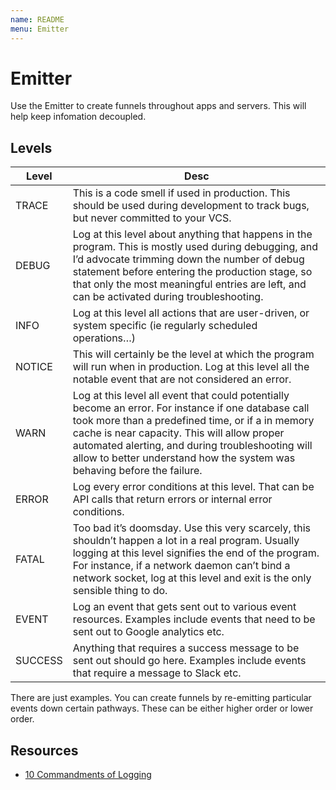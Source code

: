 ```yaml
---
name: README
menu: Emitter 
---
```

# Emitter

Use the Emitter to create funnels throughout apps and servers. This will help keep infomation decoupled.

## Levels

| Level   | Desc                                                                                                                                                                                                                                                                                                                                    |
| ------- | --------------------------------------------------------------------------------------------------------------------------------------------------------------------------------------------------------------------------------------------------------------------------------------------------------------------------------------- |
| TRACE   | This is a code smell if used in production. This should be used during development to track bugs, but never committed to your VCS.                                                                                                                                                                                                      |
| DEBUG   | Log at this level about anything that happens in the program. This is mostly used during debugging, and I’d advocate trimming down the number of debug statement before entering the production stage, so that only the most meaningful entries are left, and can be activated during troubleshooting.                                 |
| INFO    | Log at this level all actions that are user-driven, or system specific (ie regularly scheduled operations…)                                                                                                                                                                                                                             |
| NOTICE  | This will certainly be the level at which the program will run when in production. Log at this level all the notable event that are not considered an error.                                                                                                                                                                            |
| WARN    | Log at this level all event that could potentially become an error. For instance if one database call took more than a predefined time, or if a in memory cache is near capacity. This will allow proper automated alerting, and during troubleshooting will allow to better understand how the system was behaving before the failure. |
| ERROR   | Log every error conditions at this level. That can be API calls that return errors or internal error conditions.                                                                                                                                                                                                                        |
| FATAL   | Too bad it’s doomsday. Use this very scarcely, this shouldn’t happen a lot in a real program. Usually logging at this level signifies the end of the program. For instance, if a network daemon can’t bind a network socket, log at this level and exit is the only sensible thing to do.                                            |
| EVENT   | Log an event that gets sent out to various event resources. Examples include events that need to be sent out to Google analytics etc.                                                                                                                                                                                                   |
| SUCCESS | Anything that requires a success message to be sent out should go here. Examples include events that require a message to Slack etc.                                                                                                                                                                                                    |

There are just examples. You can create funnels by re-emitting particular events down certain pathways. These can be either higher order or lower order.

## Resources

-   [10 Commandments of Logging](http://www.masterzen.fr/2013/01/13/the-10-commandments-of-logging/)
